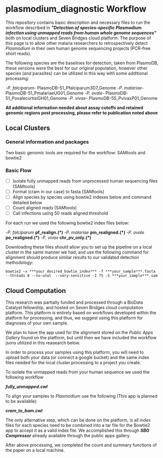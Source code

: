 # **plasmodium_diagnostic Workflow**

This repository contains basic description and necessary files to run the workflow described in ***"Detection of species-specific Plasmodium infection using unmapped reads from human whole genome sequences"*** both on local clusters and Seven Bridges cloud platform. The purpose of this page is to allow other malaria researchers to retrospectively detect *Plasmodium* in their own human genome sequencing projects (PCR-free short reads). 

The following species are the baselines for detection, taken from PlasmoDB, these versions were the best for our original population, however other species (and parasites) can be utilized in this way with some additional processing: 

-*P. falciparum*- PlasmoDB-51_Pfalciparum3D7_Genome
-*P. malariae*- PlasmoDB-51_PmalariaeUG01_Genome
-*P. ovale*- PlasmoDB-51_PovalecurtisiGH01_Genome
-*P. vivax*- PlasmoDB-55_PvivaxP01_Genome

**All additional information needed about assay cutoffs and retained genomic regions post processing, please refer to publication noted above**


## Local Clusters

### General information and packages 

Two basic genomic tools are required for the workflow: SAMtools and bowtie2

### Basic Flow

- [ ] Isolate fully unmapped reads from unprocessed human sequencing files (SAMtools)
- [ ] Format (cram in our case) to fasta (SAMtools)
- [ ] Align species by species using bowtie2 indexes below and command detailed below
- [ ] Count aligned reads (SAMtools)
- [ ] Call infections using 50 reads aligned threshold

For each run we used the following bowtie2 index files below: 

-*P. falciparum* **pf_realign.(*)**
-*P. malariae* **pm_realigned.(*)**
-*P. ovale* **po_realigned.(*)**
-*P. vivax* **chr_pv_only.(*)** 

Downloading these files should allow you to set up the pipeline on a local cluster in the same manner we had, and use the following command for alignment should produce similar results to our validated detection methodology: 

```
bowtie2 -x ***your_desired_bowtie_index*** -f ***your_sample***.fasta --threads 8 --no-unal  --very-sensitive -I 75 -S ***your_sample***.sam

```


## Cloud Computation

This research was partially funded and processed through a BioData Catalyst fellowship, and hosted on Seven Bridges cloud computation platform. This platform is entirely based on workflows developed within the platform for processing, and thus, we suggest using this platform for diagnoses of your own sample. 

We plan to have the app used for the alignment stored on the *Public Apps Gallery* found on the platform, but until then we have included the workflow jsons utilized in this reasearch below. 

In order to process your samples using this platform, you will need to upload both your data (or connect a google bucket) and the same index files needed for the local cluster processing to a project you create. 

To isolate the unmapped reads from your human sequence we used the following workflow 

***fully_unmapped.cwl***

To align your samples to *Plasmodium* use the following (This app is planned to be available): 

***cram_to_bam.cwl***

The only alternative step, which can be done on the platform, is all index files for each species need to be combined into a tar file for the Bowtie2 app to accept it as a valid index file. We accomplished this through ***SBG Compressor*** already available through the public apps gallery.

After above processing, we completed the count and summary functions of the paper on a local machine. 












